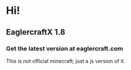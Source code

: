 # Hi!
## EaglercraftX 1.8
### Get the latest version at eaglercraft.com
This is not official minecraft; just a js version of it.

